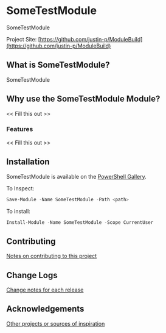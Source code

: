 # SomeTestModule
SomeTestModule

Project Site: [https://github.com/justin-p/ModuleBuild](https://github.com/justin-p/ModuleBuild)

## What is SomeTestModule?
SomeTestModule

## Why use the SomeTestModule Module?
<< Fill this out >>

### Features
<< Fill this out >>

## Installation
SomeTestModule is available on the [PowerShell Gallery](https://www.powershellgallery.com/packages/SomeTestModule/).

To Inspect:
```powershell
Save-Module -Name SomeTestModule -Path <path>
```
To install:
```powershell
Install-Module -Name SomeTestModule -Scope CurrentUser
```

## Contributing
[Notes on contributing to this project](Contributing.md)

## Change Logs
[Change notes for each release](ChangeLogs.md)

## Acknowledgements
[Other projects or sources of inspiration](Acknowledgements.md)


